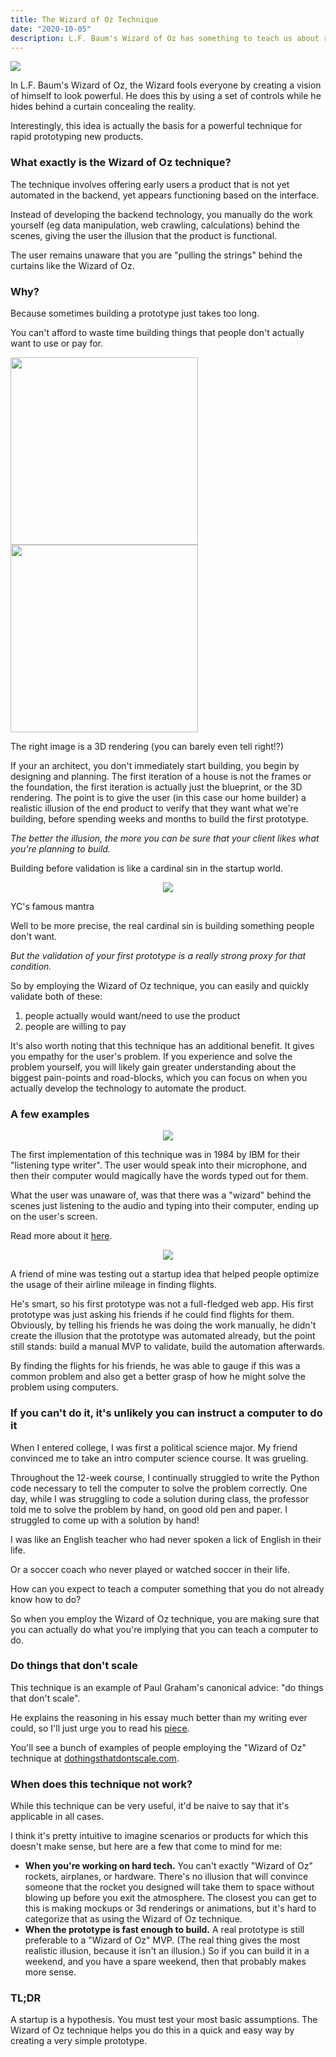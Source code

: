 ```yaml
---
title: The Wizard of Oz Technique
date: "2020-10-05"
description: L.F. Baum's Wizard of Oz has something to teach us about rapid prototyping.
---
```


![](https://i.imgur.com/fjJQpgd.jpg)

In L.F. Baum's Wizard of Oz, the Wizard fools everyone by creating a vision of himself to look powerful. He does this by using a set of controls while he hides behind a curtain concealing the reality.

Interestingly, this idea is actually the basis for a powerful technique for rapid prototyping new products.

### What exactly is the Wizard of Oz technique?

The technique involves offering early users a product that is not yet automated in the backend, yet appears functioning based on the interface. 

Instead of developing the backend technology, you manually do the work yourself (eg data manipulation, web crawling, calculations) behind the scenes, giving the user the illusion that the product is functional.

The user remains unaware that you are "pulling the strings" behind the curtains like the Wizard of Oz.

### Why?

Because sometimes building a prototype just takes too long.

You can't afford to waste time building things that people don't actually want to use or pay for.

<p float="left">
  <img src="https://i.imgur.com/VPXU9de.png" width="300" />
  <img src="https://i.imgur.com/4N0uEE7.jpg" width="300" /> 
</p>

The right image is a 3D rendering (you can barely even tell right!?)

If your an architect, you don't immediately start building, you begin by designing and planning. The first iteration of a house is not the frames or the foundation, the first iteration is actually just the blueprint, or the 3D rendering. The point is to give the user (in this case our home builder) a realistic illusion of the end product to verify that they want what we're building, before spending weeks and months to build the first prototype. 

*The better the illusion, the more you can be sure that your client likes what you're planning to build.*

Building before validation is like a cardinal sin in the startup world.


<p align="center">
  <img src="https://i.imgur.com/bQamrgz.jpg"/>
</p>

YC's famous mantra

Well to be more precise, the real cardinal sin is building something people don't want. 

*But the validation of your first prototype is a really strong proxy for that condition.*

So by employing the Wizard of Oz technique, you can easily and quickly validate both of these: 

1. people actually would want/need to use the product
2. people are willing to pay

It's also worth noting that this technique has an additional benefit. It gives you empathy for the user's problem. If you experience and solve the problem yourself, you will likely gain greater understanding about the biggest pain-points and road-blocks, which you can focus on when you actually develop the technology to automate the product.

### A few examples


<p align="center">
  <img src="https://i.imgur.com/bMWEgQU.jpg"/>
</p>


The first implementation of this technique was in 1984 by IBM for their "listening type writer". The user would speak into their microphone, and then their computer would magically have the words typed out for them.

What the user was unaware of, was that there was a "wizard" behind the scenes just listening to the audio and typing into their computer, ending up on the user's screen.

Read more about it [here](http://nosolosoftware.com/files/2015/11/Composing-Letters-long-version.pdf).

<p align="center">
  <img src="https://i.imgur.com/p21OD6f.png"/>
</p>

A friend of mine was testing out a startup idea that helped people optimize the usage of their airline mileage in finding flights.

He's smart, so his first prototype was not a full-fledged web app. His first prototype was just asking his friends if he could find flights for them. Obviously, by telling his friends he was doing the work manually, he didn't create the illusion that the prototype was automated already, but the point still stands: build a manual MVP to validate, build the automation afterwards.

By finding the flights for his friends, he was able to gauge if this was a common problem and also get a better grasp of how he might solve the problem using computers.

### If you can't do it, it's unlikely you can instruct a computer to do it

When I entered college, I was first a political science major. My friend convinced me to take an intro computer science course. It was grueling. 

Throughout the 12-week course, I continually struggled to write the Python code necessary to tell the computer to solve the problem correctly. One day, while I was struggling to code a solution during class, the professor told me to solve the problem by hand, on good old pen and paper. I struggled to come up with a solution by hand!

I was like an English teacher who had never spoken a lick of English in their life.

Or a soccer coach who never played or watched soccer in their life.

How can you expect to teach a computer something that you do not already know how to do?

So when you employ the Wizard of Oz technique, you are making sure that you can actually do what you're implying that you can teach a computer to do.

### Do things that don't scale

This technique is an example of Paul Graham's canonical advice: "do things that don't scale".

He explains the reasoning in his essay much better than my writing ever could, so I'll just urge you to read his [piece](http://paulgraham.com/ds.html).

You'll see a bunch of examples of people employing the "Wizard of Oz" technique at [dothingsthatdontscale.com](https://www.dothingsthatdontscale.com/).

### When does this technique not work?

While this technique can be very useful, it'd be naive to say that it's applicable in all cases. 

I think it's pretty intuitive to imagine scenarios or products for which this doesn't make sense, but here are a few that come to mind for me:

- **When you're working on hard tech.** You can't exactly "Wizard of Oz" rockets, airplanes, or hardware. There's no illusion that will convince someone that the rocket you designed will take them to space without blowing up before you exit the atmosphere. The closest you can get to this is making mockups or 3d renderings or animations, but it's hard to categorize that as using the Wizard of Oz technique.
- **When the prototype is fast enough to build.** A real prototype is still preferable to a "Wizard of Oz" MVP. (The real thing gives the most realistic illusion, because it isn't an illusion.) So if you can build it in a weekend, and you have a spare weekend, then that probably makes more sense.

### TL;DR

A startup is a hypothesis. You must test your most basic assumptions. The Wizard of Oz technique helps you do this in a quick and easy way by creating a very simple prototype.
